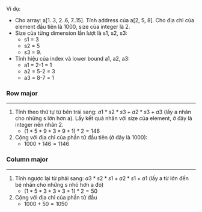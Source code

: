 Ví dụ:
- Cho array: a\[1..3, 2..6, 7..15\]. Tính address của a\[2, 5, 8\]. Cho địa chỉ của element đầu tiên là 1000, size của integer là 2.
- Size của từng dimension lần lượt là s1, s2, s3: 
	- s1 = 3 
	- s2 = 5 
	- s3 = 9.
- Tính hiệu của index và lower bound a1, a2, a3: 
	- a1 = 2-1 = 1
	- a2 = 5-2 = 3
	- a3 = 8-7 = 1

### Row major
___
1. Tính theo thứ tự từ bên trái sang: $a1 * s2 * s3 + a2 * s3 + a3$ (lấy a nhân cho những s lớn hơn a). Lấy kết quá nhân với size của element, ở đây là integer nên nhân 2.
	- $(1*5*9+3*9+1)*2=146$
2. Cộng với địa chỉ của phần tử đầu tiên (ở đây là 1000):
	- $1000 + 146 = 1146$

### Column major
___
1. Tính ngược lại từ phải sang: $a3*s2*s1+a2*s1+a1$ (lấy a từ lớn đến bé nhân cho những s nhỏ hơn a đó)
	- $(1*5*3+3*3+1)*2=50$
2. Cộng với địa chỉ của phần tử đầu
	- $1000 + 50 = 1050$